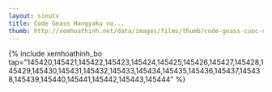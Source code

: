 ```yaml
---
layout: sieutv
title: Code Geass Hangyaku no...
thumb: http://xemhoathinh.net/data/images/films/thumb/code-geass-cuoc-noi-loan-cua-lelouch-code-geass-hangyaku-no-lelouch-2007.jpg
---
```

{% include xemhoathinh_bo tap="145420,145421,145422,145423,145424,145425,145426,145427,145428,145429,145430,145431,145432,145433,145434,145435,145436,145437,145438,145439,145440,145441,145442,145443,145444" %} 

